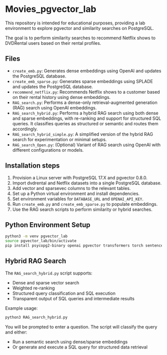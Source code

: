 # Movies_pgvector_lab

This repository is intended for educational purposes, providing a lab environment to explore pgvector and similarity searches on PostgreSQL.

The goal is to perform similarity searches to recommend Netflix shows to DVDRental users based on their rental profiles.

## Files

- `create_emb.py`: Generates dense embeddings using OpenAI and updates the PostgreSQL database.
- `create_emb_sparse.py`: Generates sparse embeddings using SPLADE and updates the PostgreSQL database.
- `recommend_netflix.py`: Recommends Netflix shows to a customer based on their rental history using dense embeddings.
- `RAG_search.py`: Performs a dense-only retrieval-augmented generation (RAG) search using OpenAI embeddings.
- `RAG_search_hybrid.py`: Performs a hybrid RAG search using both dense and sparse embeddings, with re-ranking and support for structured SQL queries. It classifies queries as structured or semantic and routes them accordingly.
- `RAG_search_hybrid_simple.py`: A simplified version of the hybrid RAG search for experimentation or minimal setups.
- `RAG_search_Open.py`: (Optional) Variant of RAG search using OpenAI with different configurations or models.

## Installation steps

1. Provision a Linux server with PostgreSQL 17.X and pgvector 0.8.0.
2. Import dvdrental and Netflix datasets into a single PostgreSQL database.
3. Add vector and sparsevec columns to the relevant tables.
4. Set up a Python virtual environment and install dependencies.
5. Set environment variables for `DATABASE_URL` and `OPENAI_API_KEY`.
6. Run `create_emb.py` and `create_emb_sparse.py` to populate embeddings.
7. Use the RAG search scripts to perform similarity or hybrid searches.

## Python Environment Setup

```bash
python3 -m venv pgvector_lab
source pgvector_lab/bin/activate
pip install psycopg2-binary openai pgvector transformers torch sentencepiece
```

## Hybrid RAG Search

The `RAG_search_hybrid.py` script supports:
- Dense and sparse vector search
- Weighted re-ranking
- Structured query classification and SQL execution
- Transparent output of SQL queries and intermediate results

Example usage:
```bash
python3 RAG_search_hybrid.py
```

You will be prompted to enter a question. The script will classify the query and either:
- Run a semantic search using dense/sparse embeddings
- Or generate and execute a SQL query for structured data retrieval
